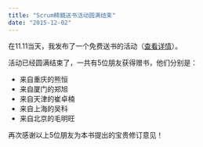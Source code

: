 ```yaml
---
title: "Scrum精髓送书活动圆满结束"
date: "2015-12-02"
---
```


在11.11当天，我发布了一个免费送书的活动（[查看详情](http://bobjiang.com/2015/11/essential-scrum-gift/)）。

活动已经圆满结束了，一共有5位朋友获得赠书，他们分别是：

- 来自重庆的熊恒
- 来自厦门的郑旭
- 来自天津的崔卓楠
- 来自上海的吴科
- 来自北京的毛明旺

再次感谢以上5位朋友为本书提出的宝贵修订意见！
